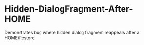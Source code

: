 Hidden-DialogFragment-After-HOME
================================

Demonstrates bug where hidden dialog fragment reappears after a HOME/Restore